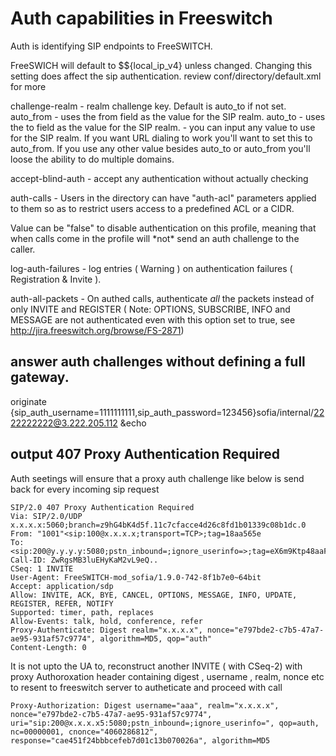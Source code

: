 # Auth capabilities in Freeswitch 

Auth is identifying SIP endpoints to FreeSWITCH.

FreeSWICH will default to $${local_ip_v4} unless changed.  Changing this setting does affect the sip authentication.
review conf/directory/default.xml for more

<X-PRE-PROCESS cmd="set" data="domain=$${local_ip_v4}"/>
<X-PRE-PROCESS cmd="set" data="domain_name=$${domain}"/>
<X-PRE-PROCESS cmd="set" data="use_profile=external"/>

challenge-realm - realm challenge key. Default is auto_to if not set.
auto_from - uses the from field as the value for the SIP realm. auto_to - uses the to field as the value for the SIP realm. <anyvalue> - you can input any value to use for the SIP realm.
If you want URL dialing to work you'll want to set this to auto_from.
If you use any other value besides auto_to or auto_from you'll loose the ability to do multiple domains.
<param name="challenge-realm" value="auto_from"/>

accept-blind-auth - accept any authentication without actually checking
<param name="accept-blind-auth" value="true"/>
   
auth-calls - Users in the directory can have "auth-acl" parameters applied to them so as to restrict users access to a predefined ACL or a CIDR.
<param name="auth-calls" value="$${internal_auth_calls}"/>
Value can be "false" to disable authentication on this profile, meaning that when calls come in the profile will *not* send an auth challenge to the caller.

log-auth-failures - log entries ( Warning ) on authentication failures ( Registration & Invite ).
<param name="log-auth-failures" value="true"/>

auth-all-packets - On authed calls, authenticate *all* the packets instead of only INVITE and REGISTER ( Note: OPTIONS, SUBSCRIBE, INFO and MESSAGE are not authenticated even with this option set to true, see http://jira.freeswitch.org/browse/FS-2871)
<param name="auth-all-packets" value="false"/>

## answer auth challenges without defining a full gateway.

originate {sip_auth_username=1111111111,sip_auth_password=123456}sofia/internal/2222222222@3.222.205.112 &echo

## output 407 Proxy Authentication Required

Auth seetings will ensure that a proxy auth challenge like below is send back for every incoming sip request 
```
SIP/2.0 407 Proxy Authentication Required
Via: SIP/2.0/UDP x.x.x.x:5060;branch=z9hG4bK4d5f.11c7cfacce4d26c8fd1b01339c08b1dc.0
From: "1001"<sip:100@x.x.x.x;transport=TCP>;tag=18aa565e
To: <sip:200@y.y.y.y:5080;pstn_inbound=;ignore_userinfo=>;tag=eX6m9Ktp48aaF
Call-ID: ZwRgsMB3luEHyKaM2vL9eQ..
CSeq: 1 INVITE
User-Agent: FreeSWITCH-mod_sofia/1.9.0-742-8f1b7e0~64bit
Accept: application/sdp
Allow: INVITE, ACK, BYE, CANCEL, OPTIONS, MESSAGE, INFO, UPDATE, REGISTER, REFER, NOTIFY
Supported: timer, path, replaces
Allow-Events: talk, hold, conference, refer
Proxy-Authenticate: Digest realm="x.x.x.x", nonce="e797bde2-c7b5-47a7-ae95-931af57c9774", algorithm=MD5, qop="auth"
Content-Length: 0
```

It is not upto the UA to, reconstruct another INVITE ( with CSeq-2) with proxy Authoroxation header containing digest , username , realm, nonce  etc to resent to freeswitch server to autheticate and proceed with call
```
Proxy-Authorization: Digest username="aaa", realm="x.x.x.x", nonce="e797bde2-c7b5-47a7-ae95-931af57c9774", uri="sip:200@x.x.x.x5:5080;pstn_inbound=;ignore_userinfo=", qop=auth, nc=00000001, cnonce="4060286812", response="cae451f24bbbcefeb7d01c13b070026a", algorithm=MD5
```